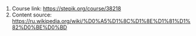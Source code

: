 1) Course link: https://stepik.org/course/38218
2) Content source: https://ru.wikipedia.org/wiki/%D0%A5%D1%8C%D1%8E%D1%81%D1%82%D0%BE%D0%BD
